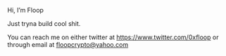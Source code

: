 Hi, I’m Floop

Just tryna build cool shit.

You can reach me on either twitter at https://www.twitter.com/0xfloop or through email at floopcrypto@yahoo.com

